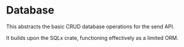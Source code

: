# Database

This abstracts the basic CRUD database operations for the send API.

It builds upon the SQLx crate, functioning effectively as a limited ORM.
